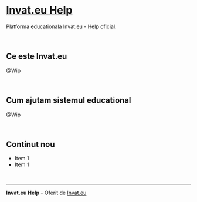 # [Invat.eu Help](https://help.invat.eu)

Platforma educationala Invat.eu - Help oficial.

<br />

## Ce este Invat.eu 

@Wip

<br />

## Cum ajutam sistemul educational

@Wip

<br />

## Continut nou

- Item 1
- Item 1

<br />

---
**Invat.eu Help** - Oferit de [Invat.eu](https://invat.eu)
